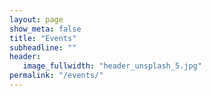 ```yaml
---
layout: page
show_meta: false
title: "Events"
subheadline: ""
header:
   image_fullwidth: "header_unsplash_5.jpg"
permalink: "/events/"
---
```

